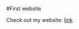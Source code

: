#First website

Check out my website: <a href="https://destiney00.github.io/Activities/FIrst%20website/" target="_blank"> link </a> 
